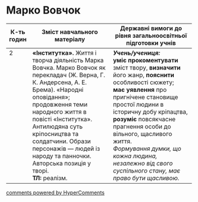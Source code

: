 <div id="hypercomments_widget" class="js-hypercomments-widget invisible"></div>

# Марко Вовчок

<table>
  <tr>
    <td width="10%" align="center"><b>К-ть годин</b></td>
    <td width="45%" align="center"><b>Зміст навчального матеріалу</b></td>
    <td width="45%" align="center"><b>Державні вимоги до рівня загальноосвітньої підготовки учнів</b></td>
  </tr>
<tbody>
  <tr>
<td width="10%" style="vertical-align:top !important;">2</td>
    <td width="45%" style="vertical-align:top !important;">
<b>«Інститутка».</b> Життя і творча діяльність Марка Вовчка. Марко Вовчок як перекладач (Ж. Верна, Г. К. Андерсена, А. Е. Брема). «Народні оповідання»; продовження теми народного життя в повісті «Інститутка». Антилюдяна суть кріпосництва та солдатчини. Образи персонажів — людей із народу та панночки. Авторська позиція у творі. <br>
<b>ТЛ:</b> реалізм.
</td>
    <td width="45%" style="vertical-align:top !important;">
<i><b>Учень/учениця:</b></i><br>
<b>уміє прокоментувати</b> зміст твору, <b>визначити</b> його жанр, <b>пояснити</b> особливості сюжету; <br>
<b>має уявлення</b> про пригнічене становище простої людини в історичну добу кріпацтва, <b>розуміє</b> повсякчасне прагнення особи до вільного, щасливого життя.<br> 
<i>Формування думки, що кожна людина, незалежно від свого суспільного стану, має право бути щасливою. </i> </td>
  </tr>
</tbody>
</table>

<div class="js-hypercomments-container">
<a href="http://hypercomments.com" class="hc-link" title="comments widget">comments powered by HyperComments</a>
</div>